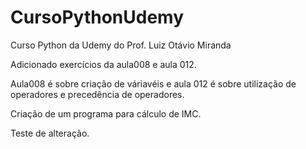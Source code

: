 # CursoPythonUdemy
Curso Python da Udemy do Prof. Luiz Otávio Miranda

Adicionado exercícios da aula008 e aula 012.

Aula008 é sobre criação de váriavéis e aula 012 é sobre utilização de operadores e precedência de operadores.

Criação de um programa para cálculo de IMC.

Teste de alteração.
